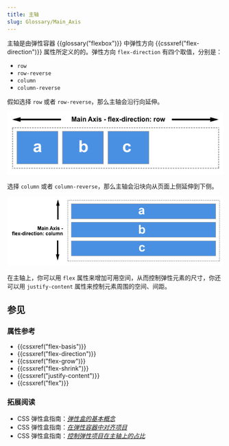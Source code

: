 ```yaml
---
title: 主轴
slug: Glossary/Main_Axis
---
```


主轴是由弹性容器 {{glossary("flexbox")}} 中弹性方向 {{cssxref("flex-direction")}} 属性所定义的的。弹性方向 `flex-direction` 有四个取值，分别是：

- `row`
- `row-reverse`
- `column`
- `column-reverse`

假如选择 `row` 或者 `row-reverse`，那么主轴会沿行向延伸。

![此图中 flex-direction 为 row，由此构成主轴](basics1.png)

选择 `column` 或者 `column-reverse`，那么主轴会沿块向从页面上侧延伸到下侧。

![Three flex items taking up the full width of the container, displayed one below the other in code order. Flex-direction is set to column. The main axis is vertical i.e. from top to bottom](basics2.png)

在主轴上，你可以用 `flex` 属性来增加可用空间，从而控制弹性元素的尺寸，你还可以用 `justify-content` 属性来控制元素周围的空间、间距。

## 参见

### 属性参考

- {{cssxref("flex-basis")}}
- {{cssxref("flex-direction")}}
- {{cssxref("flex-grow")}}
- {{cssxref("flex-shrink")}}
- {{cssxref("justify-content")}}
- {{cssxref("flex")}}

### 拓展阅读

- CSS 弹性盒指南：*[弹性盒的基本概念](/zh-CN/docs/Web/CSS/CSS_Flexible_Box_Layout/Basic_Concepts_of_Flexbox)*
- CSS 弹性盒指南：*[在弹性容器中对齐项目](/zh-CN/docs/Web/CSS/CSS_Flexible_Box_Layout/Aligning_Items_in_a_Flex_Container)*
- CSS 弹性盒指南：*[控制弹性项目在主轴上的占比](/zh-CN/docs/Web/CSS/CSS_Flexible_Box_Layout/Controlling_Ratios_of_Flex_Items_Along_the_Main_Ax)*
